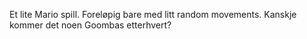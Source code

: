 Et lite Mario spill. Foreløpig bare med litt random movements. 
Kanskje kommer det noen Goombas etterhvert? 
